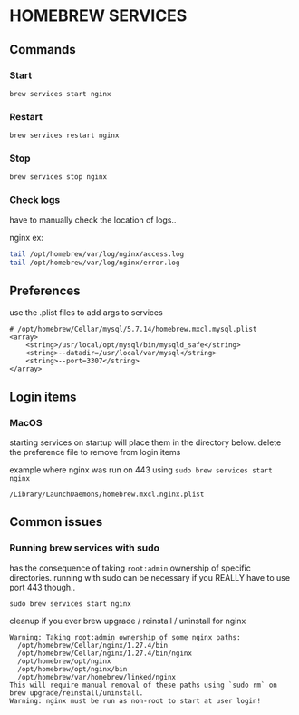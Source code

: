 # HOMEBREW SERVICES

## Commands

### Start
`brew services start nginx`

### Restart
`brew services restart nginx`

### Stop
`brew services stop nginx`

### Check logs

have to manually check the location of logs..

nginx ex:
```bash
tail /opt/homebrew/var/log/nginx/access.log 
tail /opt/homebrew/var/log/nginx/error.log 
```

## Preferences

use the .plist files to add args to services

```
# /opt/homebrew/Cellar/mysql/5.7.14/homebrew.mxcl.mysql.plist
<array>
    <string>/usr/local/opt/mysql/bin/mysqld_safe</string>
    <string>--datadir=/usr/local/var/mysql</string>
    <string>--port=3307</string>
</array>
```

## Login items

### MacOS
starting services on startup will place them in the directory below.
delete the preference file to remove from login items

example where nginx was run on 443 using `sudo brew services start nginx`

`/Library/LaunchDaemons/homebrew.mxcl.nginx.plist`

## Common issues

### Running brew services with sudo
has the consequence of taking `root:admin` ownership of specific directories.
running with sudo can be necessary if you REALLY have to use port 443 though..

`sudo brew services start nginx`

cleanup if you ever brew upgrade / reinstall / uninstall for nginx
```
Warning: Taking root:admin ownership of some nginx paths:
  /opt/homebrew/Cellar/nginx/1.27.4/bin
  /opt/homebrew/Cellar/nginx/1.27.4/bin/nginx
  /opt/homebrew/opt/nginx
  /opt/homebrew/opt/nginx/bin
  /opt/homebrew/var/homebrew/linked/nginx
This will require manual removal of these paths using `sudo rm` on
brew upgrade/reinstall/uninstall.
Warning: nginx must be run as non-root to start at user login!
```